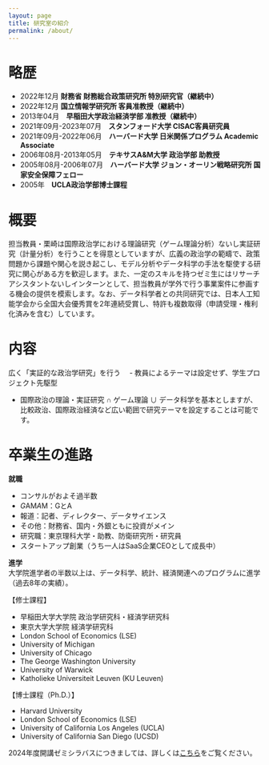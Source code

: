```yaml
---
layout: page
title: 研究室の紹介
permalink: /about/
---
```

# 略歴
- 2022年12月 **財務省 財務総合政策研究所 特別研究官（継続中）**
- 2022年12月 **国立情報学研究所 客員准教授（継続中）**
- 2013年04月　**早稲田大学政治経済学部 准教授（継続中）**
- 2021年09月-2023年07月　**スタンフォード大学 CISAC客員研究員**
- 2021年09月-2022年06月　**ハーバード大学 日米関係プログラム Academic Associate**
- 2006年08月-2013年05月　**テキサスA&M大学 政治学部 助教授**
- 2005年08月-2006年07月　**ハーバード大学 ジョン・オーリン戦略研究所 国家安全保障フェロー**
- 2005年　**UCLA政治学部博士課程**

# 概要
担当教員・栗崎は国際政治学における理論研究（ゲーム理論分析）ないし実証研究（計量分析）を行うことを得意としていますが、広義の政治学の範疇で、政策問題から課題や関心を説き起こし、モデル分析やデータ科学の手法を駆使する研究に関心がある方を歓迎します。また、一定のスキルを持つゼミ生にはリサーチアシスタントないしインターンとして、担当教員が学外で行う事業案件に参画する機会の提供を模索します。なお、データ科学者との共同研究では、日本人工知能学会から全国大会優秀賞を2年連続受賞し、特許も複数取得（申請受理・権利化済みを含む）しています。

# 内容
広く「実証的な政治学研究」を行う
　- 教員によるテーマは設定せず、学生プロジェクト先駆型
  - 国際政治の理論・実証研究 ∩ ゲーム理論 ∪ データ科学を基本としますが、比較政治、国際政治経済など広い範囲で研究テーマを設定することは可能です。

# 卒業生の進路
**就職**
 - コンサルがおよそ過半数
 - *G*AM*A*M：GとA
 - 報道：記者、ディレクター、データサイエンス
 - その他：財務省、国内・外銀ともに投資がメイン
 - 研究職：東京理科大学・助教、防衛研究所・研究員
 - スタートアップ創業（うち一人はSaaS企業CEOとして成長中）

**進学**
<br>
大学院進学者の半数以上は、データ科学、統計、経済関連へのプログラムに進学（過去8年の実績）。
<br>

【修士課程】
 - 早稲田大学大学院 政治学研究科・経済学研究科
 - 東京大学大学院 経済学研究科
 - London School of Economics (LSE)
 - University of Michigan
 - University of Chicago
 - The George Washington University
 - University of Warwick
 - Katholieke Universiteit Leuven (KU Leuven)

【博士課程（Ph.D.）】
 - Harvard University
 - London School of Economics (LSE)
 - University of California Los Angeles (UCLA)
 - University of California San Diego (UCSD)


2024年度開講ゼミシラバスにつきましては、詳しくは[こちら](https://www.f.waseda.jp/kurizaki/seminar-application24.html)をご覧ください。
